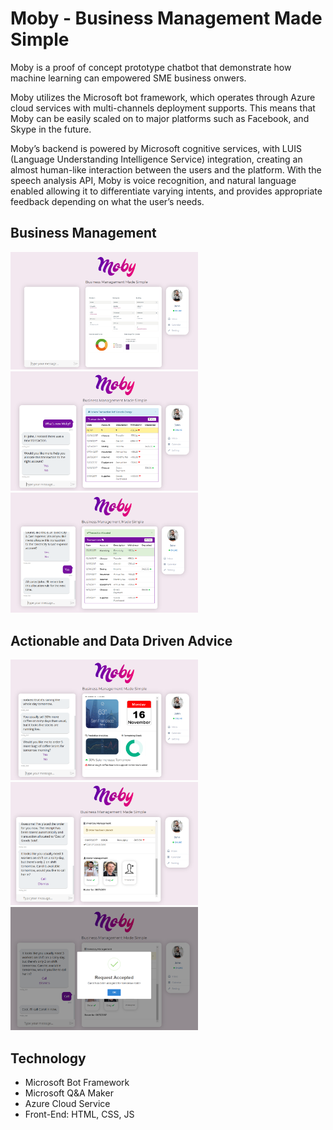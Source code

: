 # Moby - Business Management Made Simple


Moby is a proof of concept prototype chatbot that demonstrate how machine learning can empowered SME business onwers.

Moby utilizes the Microsoft bot framework, which operates through Azure cloud services with multi-channels deployment supports. 
This means that Moby can be easily scaled on to major platforms such as Facebook, and Skype in the future. 

Moby’s backend is powered by Microsoft cognitive services, with LUIS (Language Understanding Intelligence Service) integration, creating an almost human-like interaction between the users and the platform. With the speech analysis API, Moby is voice recognition, and natural language enabled allowing it
to differentiate varying intents, and provides appropriate feedback depending on what the user’s needs.

## Business Management

<p>
<img src="img/1.0.PNG" width="300"/>
<img src="img/1.1.PNG" width="300"/>
<img src="img/1.2.PNG" width="300"/>
</p>


## Actionable and Data Driven Advice

<p>
<img src="img/2.0.PNG" width="300"/>
<img src="img/2.1.PNG" width="300"/>
<img src="img/2.2.PNG" width="300"/>
</p>

## Technology
- Microsoft Bot Framework
- Microsoft Q&A Maker
- Azure Cloud Service
- Front-End: HTML, CSS, JS
